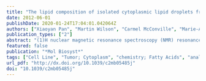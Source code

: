 ```yaml
---
title: "The lipid composition of isolated cytoplasmic lipid droplets from a human cancer cell line, BE(2)M17."
date: 2012-06-01
publishDate: 2020-01-24T17:04:01.042064Z
authors: ["Xiaoyan Pan", "Martin Wilson", "Carmel McConville", "Marie-Anne Brundler", "Theodoros N. Arvanitis", "John P. Shockcor", "Julian L. Griffin", "Risto A. Kauppinen", "Andrew C. Peet"]
publication_types: ["2"]
abstract: "(1)H nuclear magnetic resonance spectroscopy (NMR) resonances from lipids in tumours are associated with tumour grade and treatment response. The origin of these NMR signals is mainly considered to be cytoplasmic lipid droplets (LDs). Techniques exist for isolating LDs but little is known about their composition and its relationship to NMR signals. In this work, density-gradient ultracentrifugation was performed on homogenised human cancer cells to isolate LDs. (1)H NMR was performed on whole cells, isolated LDs and their extracts. Heteronuclear single quantum coherence spectroscopy (HSQC) and liquid chromatography mass spectroscopy (LC-MS) were performed on lipid extracts of LDs. Staining and microscopy were used to characterize isolated LDs. An excellent agreement in chemical shift and relative signal intensity was observed between lipid resonances in cells and isolated LD spectra supporting that NMR-visible lipids originate primarily from LDs. Isolated LDs showed high concentrations of unsaturated lipids, a oleic-to-linoleic acid ratio greater than two and a cholesteryl ester (ChE)-to-cholesterol (Ch) ratio close to unity. These ratios were several-fold greater than respective ratios in whole cells, demonstrating isolation is important to characterize LD composition. LDs contain a specific group of lipid species that are likely to contribute to the (1)H NMR spectrum of cells."
featured: false
publication: "*Mol Biosyst*"
tags: ["Cell Line", "Tumor; Cytoplasm", "chemistry; Fatty Acids", "analysis/chemistry/classification; Humans; Neuroblastoma", "chemistry/metabolism; Nuclear Magnetic Resonance", "Biomolecular"]
url_pdf: "http://dx.doi.org/10.1039/c2mb05485j"
doi: "10.1039/c2mb05485j"
---
```


